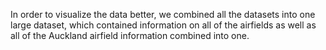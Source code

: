 In order to visualize the data better, we combined all the datasets into one large dataset, which contained information on all of the airfields as well as all of the Auckland airfield information combined into one. 
